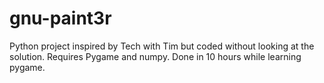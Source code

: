 # gnu-paint3r

Python project inspired by Tech with Tim but coded without looking at the solution.
Requires Pygame and numpy.
Done in 10 hours while learning pygame.
